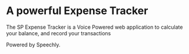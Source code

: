 # A powerful Expense Tracker

The SP Expense Tracker is a Voice Powered web application to calculate your balance, and record your transactions

Powered by Speechly.
